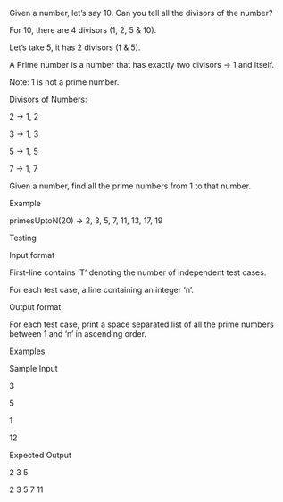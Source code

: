 Given a number, let’s say 10. Can you tell all the divisors of the number?

For 10, there are 4 divisors (1, 2, 5 & 10).

Let’s take 5, it has 2 divisors (1 & 5).

A Prime number is a number that has exactly two divisors → 1 and itself.

Note: 1 is not a prime number.

Divisors of Numbers:

2 → 1, 2

3 → 1, 3

5 → 1, 5

7 → 1, 7

Given a number, find all the prime numbers from 1 to that number.

Example

primesUptoN(20) → 2, 3, 5, 7, 11, 13, 17, 19

Testing

Input format

First-line contains ‘T’ denoting the number of independent test cases.

For each test case, a line containing an integer ‘n’.

Output format

For each test case, print a space separated list of all the prime numbers between 1 and ‘n’ in ascending order.

Examples

Sample Input

3

5

1

12

Expected Output

2 3 5

2 3 5 7 11

